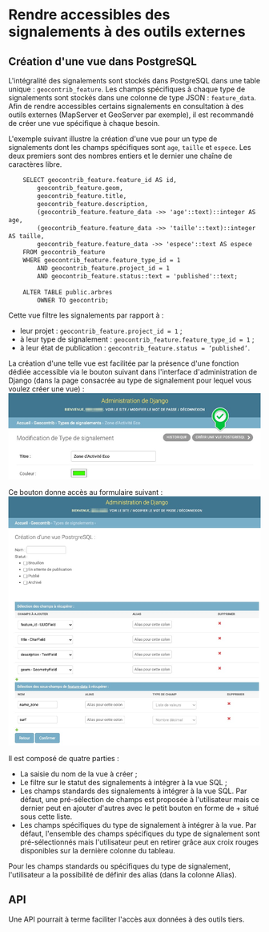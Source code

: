 # Rendre accessibles des signalements à des outils externes

## Création d'une vue dans PostgreSQL

L'intégralité des signalements sont stockés dans PostgreSQL dans une table unique : `geocontrib_feature`. 
Les champs spécifiques à chaque type de signalements sont stockés dans une colonne de type JSON : `feature_data`.
Afin de rendre accessibles certains signalements en consultation à des outils externes (MapServer et GeoServer par 
exemple), il est recommandé de créer une vue spécifique à chaque besoin.

L'exemple suivant illustre la création d'une vue pour un type de signalements dont les champs spécifiques sont `age`, 
`taille` et `espece`. Les deux premiers sont des nombres entiers et le dernier une chaîne de caractères libre.

```CREATE OR REPLACE VIEW public.arbres AS
    SELECT geocontrib_feature.feature_id AS id,
        geocontrib_feature.geom,
        geocontrib_feature.title,
        geocontrib_feature.description,
        (geocontrib_feature.feature_data ->> 'age'::text)::integer AS age,
        (geocontrib_feature.feature_data ->> 'taille'::text)::integer AS taille,
        geocontrib_feature.feature_data ->> 'espece'::text AS espece
    FROM geocontrib_feature
    WHERE geocontrib_feature.feature_type_id = 1 
        AND geocontrib_feature.project_id = 1
        AND geocontrib_feature.status::text = 'published'::text;
​
    ALTER TABLE public.arbres
        OWNER TO geocontrib;
```

Cette vue filtre les signalements par rapport à :
* leur projet : `geocontrib_feature.project_id = 1` ;
* à leur type de signalement : `geocontrib_feature.feature_type_id = 1` ;
* à leur état de publication : `geocontrib_feature.status = ‘published’`.

La création d'une telle vue est facilitée par la présence d'une fonction dédiée accessible via le bouton suivant dans 
l'interface d'administration de Django (dans la page consacrée au type de signalement pour lequel vous voulez créer une 
vue) :
![Bouton ](img/creation_vue_postgresql_1.jpg)

Ce bouton donne accès au formulaire suivant :
![Bouton ](img/creation_vue_postgresql_2.jpg)

Il est composé de quatre parties :
* La saisie du nom de la vue à créer ;
* Le filtre sur le statut des signalements à intégrer à la vue SQL ;
* Les champs standards des signalements à intégrer à la vue SQL. Par défaut, une pré-sélection de champs est proposée à 
l'utilisateur mais ce dernier peut en ajouter d'autres avec le petit bouton en forme de + situé sous cette liste.
* Les champs spécifiques du type de signalement à intégrer à la vue. Par défaut, l'ensemble des champs spécifiques du 
type de signalement sont pré-sélectionnés mais l'utilisateur peut en retirer grâce aux croix rouges disponibles sur la
dernière colonne du tableau.

Pour les champs standards ou spécifiques du type de signalement, l'utilisateur a la possibilité de définir des alias 
(dans la colonne Alias).


## API

Une API pourrait à terme faciliter l'accès aux données à des outils tiers.
